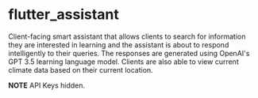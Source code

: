 # flutter_assistant

Client-facing smart assistant that allows clients to search for information they are interested in
learning and the assistant is about to respond intelligently to their queries. The responses are
generated using OpenAI's GPT 3.5 learning language model. Clients are also able to view current
climate data based on their current location.

**NOTE** API Keys hidden.
